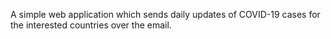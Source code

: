 A simple web application which sends daily updates of COVID-19 cases for the interested countries over the email.

